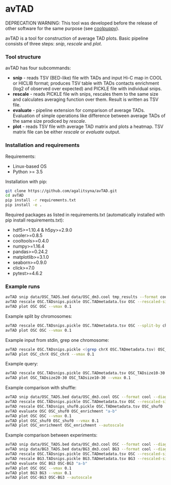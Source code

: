 avTAD
=======

DEPRECATION WARNING: This tool was developed before the release of other software for the same purpose (see [coolpuppy](https://github.com/Phlya/coolpuppy)). 

avTAD is a tool for construction of average TAD plots. Basic pipeline consists of three steps: *snip*, *rescale* and *plot*. 

### Tool structure

avTAD has four subcommands:
- **snip** - reads TSV (BED-like) file with TADs and input Hi-C map in COOL or HICLIB format; produces TSV table with 
TADs contacts enrichment (log2 of observed over expected) and PICKLE file with individual snips.
- **rescale** - reads PICKLE file wih snips, rescales them to the same size and calculates averaging function over them.
Result is written as TSV file.
- **evaluate** - pipeline extension for comparison of average TADs. Evaluation of simple operations like difference between average TADs of the same size prodiced by *rescale*. 
- **plot** - reads TSV file with average TAD matrix and plots a heatmap. TSV matrix file can be either *rescale* or *evaluate* output. 

### Installation and requirements

Requirements:
- Linux-based OS
- Python >= 3.5

Installation with pip:

```bash
git clone https://github.com/agalitsyna/avTAD.git
cd avTAD
pip install -r requirements.txt
pip install -e .
```

Required packages as listed in requirements.txt (automatically installed with pip install requirements.txt): 
- hdf5>=1.10.4 & h5py>=2.9.0
- cooler>=0.8.5
- cooltools>=0.4.0
- numpy>=1.16.4
- pandas>=0.24.2
- matplotlib>=3.1.0
- seaborn>=0.9.0
- click>=7.0
- pytest>=4.6.2


### Example runs
```bash
avTAD snip data/OSC_TADS.bed data/OSC_dm3.cool tmp_results --format cool --diagonals-to-remove 2 --niter 2
avTAD rescale OSC.TADsnips.pickle OSC.TADmetadata.tsv OSC --rescaled-size 200 
avTAD plot OSC OSC --vmax 0.1
```

Example split by chromosomes:
```bash
avTAD rescale OSC.TADsnips.pickle OSC.TADmetadata.tsv OSC --split-by ch --rescaled-size 200 
avTAD plot OSC OSC --vmax 0.1
```

Example input from stdin, grep one chromosome:
```bash
avTAD rescale OSC.TADsnips.pickle <(grep chrX OSC.TADmetadata.tsv) OSC_chrX  --rescaled-size 200 
avTAD plot OSC_chrX OSC_chrX --vmax 0.1
```

Example query:
```bash
avTAD rescale OSC.TADsnips.pickle OSC.TADmetadata.tsv OSC_TADsize10-30  --rescaled-size 200 --query "TAD_size>10 and TAD_size<30"
avTAD plot OSC_TADsize20-30 OSC_TADsize10-30 --vmax 0.1
```

Example comparison with shuffle:
```bash
avTAD snip data/OSC_TADS.bed data/OSC_dm3.cool OSC --format cool --diagonals-to-remove 2 --niter 1
avTAD rescale OSC.TADsnips.pickle OSC.TADmetadata.tsv OSC --rescaled-size 200 
avTAD rescale OSC.TADsnips_shuf0.pickle OSC.TADmetadata.tsv OSC_shuf0  --rescaled-size 200
avTAD evaluate OSC OSC_shuf0 OSC_enrichment "a-b"
avTAD plot OSC OSC --vmax 0.1
avTAD plot OSC_shuf0 OSC_shuf0 --vmax 0.1
avTAD plot OSC_enrichment OSC_enrichment --autoscale
```

Example comparison between experiments:
```bash
avTAD snip data/OSC_TADS.bed data/OSC_dm3.cool OSC --format cool --diagonals-to-remove 2 --niter 1
avTAD snip data/BG3_TADS.bed data/BG3_dm3.cool BG3 --format cool --diagonals-to-remove 2 --niter 1
avTAD rescale OSC.TADsnips.pickle OSC.TADmetadata.tsv OSC --rescaled-size 200 
avTAD rescale BG3.TADsnips.pickle BG3.TADmetadata.tsv BG3 --rescaled-size 200 
avTAD evaluate OSC BG3 OSC-BG3 "a-b"
avTAD plot OSC OSC --vmax 0.1
avTAD plot BG3 BG3 --vmax 0.1
avTAD plot OSC-BG3 OSC-BG3 --autoscale
```
